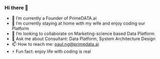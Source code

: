 ### Hi there 👋

<!--
**weburnit/weburnit** is a ✨ _special_ ✨ repository because its `README.md` (this file) appears on your GitHub profile.

Here are some ideas to get you started:

-->
- 🔭 I’m currently a Founder of PrimeDATA.ai
- 🌱 I’m currently staying at home with my wife and enjoy coding our Platform
- 👯 I’m looking to collaborate on Marketing-science based Data Platform
- 💬 Ask me about Consultant: Data Platform, System Architecture Design
- 📫 How to reach me: paul.ng@primedata.ai
- ⚡ Fun fact: enjoy life with coding is real
